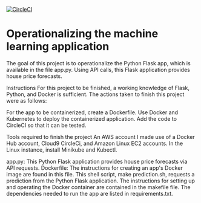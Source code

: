 [![CircleCI](https://dl.circleci.com/status-badge/img/gh/dexterous21/project-ml-mircoservices/tree/main.svg?style=svg)](https://dl.circleci.com/status-badge/redirect/gh/dexterous21/project-ml-mircoservices/tree/main)


# Operationalizing the machine learning application
The goal of this project is to operationalize the Python Flask app, which is available in the file app.py. Using API calls, this Flask application provides house price forecasts.


Instructions For this project to be finished, a working knowledge of Flask, Python, and Docker is sufficient. The actions taken to finish this project were as follows:


For the app to be containerized, create a Dockerfile. Use Docker and Kubernetes to deploy the containerized application. Add the code to CircleCI so that it can be tested.


Tools required to finish the project An AWS account I made use of a Docker Hub account, Cloud9 CircleCi, and Amazon Linux EC2 accounts. In the Linux instance, install Minikube and Kubectl.


app.py: This Python Flask application provides house price forecasts via API requests. 
Dockerfile: The instructions for creating an app's Docker image are found in this file. 
        This shell script, make prediction.sh, requests a prediction from the Python Flask application. 
        The instructions for setting up and operating the Docker container are contained in the makefile file. 
        The dependencies needed to run the app are listed in requirements.txt.
